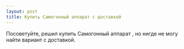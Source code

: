 ```yaml
---
layout: post 
title: Купить Самогонный аппарат с доставкой 
--- 
```

Посоветуйте, решил купить Самогонный аппарат , но нигде не могу найти вариант с доставкой.